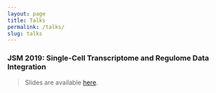 ```yaml
---
layout: page
title: Talks
permalink: /talks/
slug: talks
---
```


### JSM 2019: Single-Cell Transcriptome and Regulome Data Integration

>Slides are available [here]().
